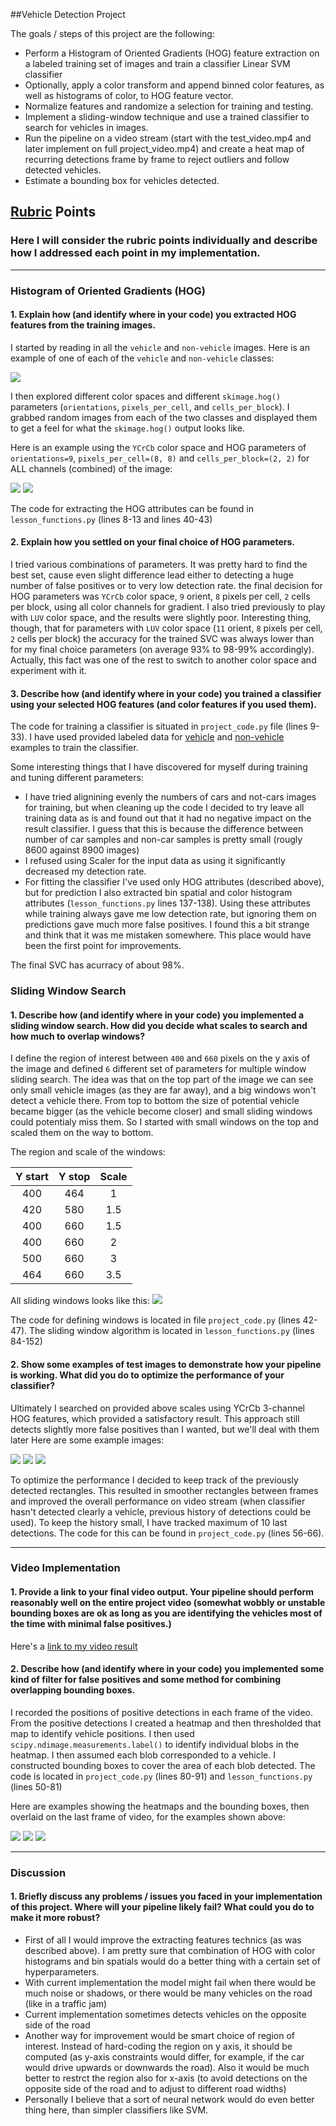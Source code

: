 ##Vehicle Detection Project

The goals / steps of this project are the following:

* Perform a Histogram of Oriented Gradients (HOG) feature extraction on a labeled training set of images and train a classifier Linear SVM classifier
* Optionally, apply a color transform and append binned color features, as well as histograms of color, to HOG feature vector. 
* Normalize features and randomize a selection for training and testing.
* Implement a sliding-window technique and use a trained classifier to search for vehicles in images.
* Run the pipeline on a video stream (start with the test_video.mp4 and later implement on full project_video.mp4) and create a heat map of recurring detections frame by frame to reject outliers and follow detected vehicles.
* Estimate a bounding box for vehicles detected.

[//]: # (Image References)
[image1]: ./output_images/car_not_car.png
[image2]: ./output_images/hog_example_1.png
[image3]: ./output_images/hog_example_2.png
[image4]: ./output_images/sliding_windows.png
[image5]: ./output_images/detection_result_1.png
[image6]: ./output_images/detection_result_2.png
[image7]: ./output_images/detection_result_3.png
[image8]: ./output_images/heat_final_1.png
[image9]: ./output_images/heat_final_2.png
[image10]: ./output_images/heat_final_3.png

## [Rubric](https://review.udacity.com/#!/rubrics/513/view) Points
### Here I will consider the rubric points individually and describe how I addressed each point in my implementation.  

---

### Histogram of Oriented Gradients (HOG)

#### 1. Explain how (and identify where in your code) you extracted HOG features from the training images.

I started by reading in all the `vehicle` and `non-vehicle` images.  Here is an example of one of each of the `vehicle` and `non-vehicle` classes:

![][image1]

I then explored different color spaces and different `skimage.hog()` parameters (`orientations`, `pixels_per_cell`, and `cells_per_block`).  I grabbed random images from each of the two classes and displayed them to get a feel for what the `skimage.hog()` output looks like.

Here is an example using the `YCrCb` color space and HOG parameters of `orientations=9`, `pixels_per_cell=(8, 8)` and `cells_per_block=(2, 2)` for ALL channels (combined) of the image:

![][image2]
![][image3]

The code for extracting the HOG attributes can be found in `lesson_functions.py` (lines 8-13 and lines 40-43)

#### 2. Explain how you settled on your final choice of HOG parameters.

I tried various combinations of parameters. It was pretty hard to find the best set, cause even slight difference lead either to detecting a huge number of false positives or to very low detection rate. the final decision for HOG parameters was `YCrCb` color space, `9` orient, `8` pixels per cell, `2` cells per block, using all color channels for gradient.
I also tried previously to play with `LUV` color space, and the results were slightly poor. Interesting thing, though, that for parameters with `LUV` color space (`11` orient, `8` pixels per cell, `2` cells per block) the accuracy for the trained SVC was always lower than for my final choice parameters (on average 93% to 98-99% accordingly). Actually, this fact was one of the rest to switch to another color space and experiment with it.

#### 3. Describe how (and identify where in your code) you trained a classifier using your selected HOG features (and color features if you used them).

The code for training a classifier is situated in `project_code.py` file (lines 9-33).
I have used provided labeled data for [vehicle](https://s3.amazonaws.com/udacity-sdc/Vehicle_Tracking/vehicles.zip) and [non-vehicle](https://s3.amazonaws.com/udacity-sdc/Vehicle_Tracking/non-vehicles.zip) examples to train the classifier.

Some interesting things that I have discovered for myself during training and tuning different parameters:

* I have tried alignining evenly the numbers of cars and not-cars images for training, but when cleaning up the code I decided to try leave all training data as is and found out that it had no negative impact on the result classifier. I guess that this is because the difference between number of car samples and non-car samples is pretty small (rougly 8600 against 8900 images)
* I refused using Scaler for the input data as using it significantly decreased my detection rate.
* For fitting the classifier I've used only HOG attributes (described above), but for prediction I also extracted bin spatial and color histogram attributes (`lesson_functions.py` lines 137-138). Using these attributes while training always gave me low detection rate, but ignoring them on predictions gave much more false positives. I found this a bit strange and think that it was me mistaken somewhere. This place would have been the first point for improvements.

The final SVC has acurracy of about 98%.

### Sliding Window Search

#### 1. Describe how (and identify where in your code) you implemented a sliding window search.  How did you decide what scales to search and how much to overlap windows?

I define the region of interest between `400` and `660` pixels on the y axis of the image and defined `6` different set of parameters for multiple window sliding search. The idea was that on the top part of the image we can see only small vehicle images (as they are far away), and a big windows won't detect a vehicle there. From top to bottom the size of potential vehicle became bigger (as the vehicle become closer) and small sliding windows could potentialy miss them. So I started with small windows on the top and scaled them on the way to bottom. 

The region and scale of the windows:

| Y start  | Y stop | Scale |
|:--------:|:------:|:-----:|
| 400      | 464    | 1     |
| 420      | 580    | 1.5   |
| 400      | 660    | 1.5   |
| 400      | 660    | 2     |
| 500      | 660    | 3     |
| 464      | 660    | 3.5   |

All sliding windows looks like this:
![][image4]

The code for defining windows is located in file `project_code.py` (lines 42-47). The sliding window algorithm is located in `lesson_functions.py` (lines 84-152)

#### 2. Show some examples of test images to demonstrate how your pipeline is working.  What did you do to optimize the performance of your classifier?

Ultimately I searched on provided above scales using YCrCb 3-channel HOG features, which provided a satisfactory result. This approach still detects slightly more false positives than I wanted, but we'll deal with them later  Here are some example images:

![][image5]
![][image6]
![][image7]

To optimize the performance I decided to keep track of the previously detected rectangles. This resulted in smoother rectangles between frames and improved the overall performance on video stream (when classifier hasn't detected clearly a vehicle, previous history of detections could be used). To keep the history small, I have tracked maximum of 10 last detections. The code for this can be found in `project_code.py` (lines 56-66).

---

### Video Implementation

#### 1. Provide a link to your final video output.  Your pipeline should perform reasonably well on the entire project video (somewhat wobbly or unstable bounding boxes are ok as long as you are identifying the vehicles most of the time with minimal false positives.)
Here's a [link to my video result](./project_video_result.mp4)


#### 2. Describe how (and identify where in your code) you implemented some kind of filter for false positives and some method for combining overlapping bounding boxes.

I recorded the positions of positive detections in each frame of the video. From the positive detections I created a heatmap and then thresholded that map to identify vehicle positions.  I then used `scipy.ndimage.measurements.label()` to identify individual blobs in the heatmap.  I then assumed each blob corresponded to a vehicle.  I constructed bounding boxes to cover the area of each blob detected. The code is located in `project_code.py` (lines 80-91) and `lesson_functions.py` (lines 50-81)  

Here are examples showing the heatmaps and the bounding boxes, then overlaid on the last frame of video, for the examples shown above:

![][image8]
![][image9]
![][image10]

---

### Discussion

#### 1. Briefly discuss any problems / issues you faced in your implementation of this project.  Where will your pipeline likely fail?  What could you do to make it more robust?

* First of all I would improve the extracting features technics (as was described above). I am pretty sure that combination of HOG with color histograms and bin spatials would do a better thing with a certain set of hyperparameters.
* With current implementation the model might fail when there would be much noise or shadows, or there would be many vehicles on the road (like in a traffic jam)
* Current implementation sometimes detects vehicles on the opposite side of the road
* Another way for improvement would be smart choice of region of interest. Instead of hard-coding the region on y axis, it should be computed (as y-axis constraints would differ, for example, if the car would drive upwards or downwards the road). Also it would be much better to restrct the region also for x-axis (to avoid detections on the opposite side of the road and to adjust to different road widths)
* Personally I believe that a sort of neural network would do even better thing here, than simpler classifiers like SVM.

